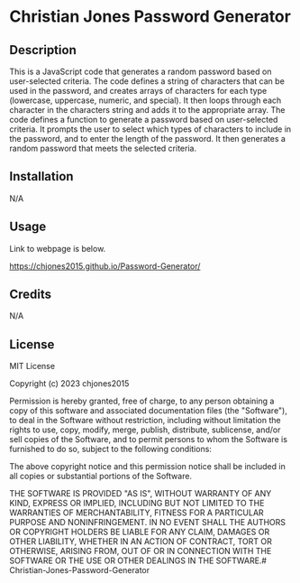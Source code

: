# Christian Jones Password Generator

## Description

This is a JavaScript code that generates a random password based on user-selected criteria. The code defines a string of characters that can be used in the password, and creates arrays of characters for each type (lowercase, uppercase, numeric, and special). It then loops through each character in the characters string and adds it to the appropriate array. The code defines a function to generate a password based on user-selected criteria. It prompts the user to select which types of characters to include in the password, and to enter the length of the password. It then generates a random password that meets the selected criteria.

## Installation

N/A

## Usage

Link to webpage is below.

https://chjones2015.github.io/Password-Generator/

## Credits

N/A

## License

MIT License

Copyright (c) 2023 chjones2015

Permission is hereby granted, free of charge, to any person obtaining a copy
of this software and associated documentation files (the "Software"), to deal
in the Software without restriction, including without limitation the rights
to use, copy, modify, merge, publish, distribute, sublicense, and/or sell
copies of the Software, and to permit persons to whom the Software is
furnished to do so, subject to the following conditions:

The above copyright notice and this permission notice shall be included in all
copies or substantial portions of the Software.

THE SOFTWARE IS PROVIDED "AS IS", WITHOUT WARRANTY OF ANY KIND, EXPRESS OR
IMPLIED, INCLUDING BUT NOT LIMITED TO THE WARRANTIES OF MERCHANTABILITY,
FITNESS FOR A PARTICULAR PURPOSE AND NONINFRINGEMENT. IN NO EVENT SHALL THE
AUTHORS OR COPYRIGHT HOLDERS BE LIABLE FOR ANY CLAIM, DAMAGES OR OTHER
LIABILITY, WHETHER IN AN ACTION OF CONTRACT, TORT OR OTHERWISE, ARISING FROM,
OUT OF OR IN CONNECTION WITH THE SOFTWARE OR THE USE OR OTHER DEALINGS IN THE
SOFTWARE.# Christian-Jones-Password-Generator
